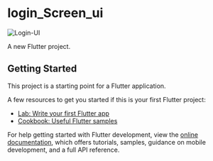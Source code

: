 # login_Screen_ui
![Login-UI](https://drive.google.com/file/d/1AIhVvu51tlHIwnfHLpyNSULseivZLBde/view?usp=share_link)

A new Flutter project.

## Getting Started

This project is a starting point for a Flutter application.

A few resources to get you started if this is your first Flutter project:

- [Lab: Write your first Flutter app](https://docs.flutter.dev/get-started/codelab)
- [Cookbook: Useful Flutter samples](https://docs.flutter.dev/cookbook)

For help getting started with Flutter development, view the
[online documentation](https://docs.flutter.dev/), which offers tutorials,
samples, guidance on mobile development, and a full API reference.
